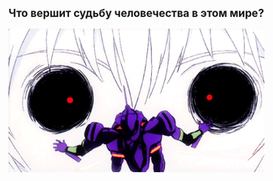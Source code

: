 ## Что вершит судьбу человечества в этом мире?

<img src = "https://github.com/frosiatyan999/frosiatyan999/blob/main/1614229467_ezgif-6-889bd96be27b.gif" alt = "The Unlimited"  widht = "1000">
